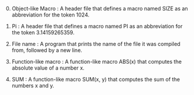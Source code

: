 0. Object-like Macro : A header file that defines a macro named SIZE as an abbreviation for the token 1024.

1. Pi : A header file that defines a macro named PI as an abbreviation for the token 3.14159265359.

2. File name : A program that prints the name of the file it was compiled from, followed by a new line.

3. Function-like macro : A function-like macro ABS(x) that computes the absolute value of a number x.

4. SUM : A function-like macro SUM(x, y) that computes the sum of the numbers x and y.
